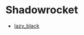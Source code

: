 # Shadowrocket

- [lazy_black](https://raw.githubusercontent.com/KaleidoX/configs/main/Shadowrocket/lazy_black.conf)
